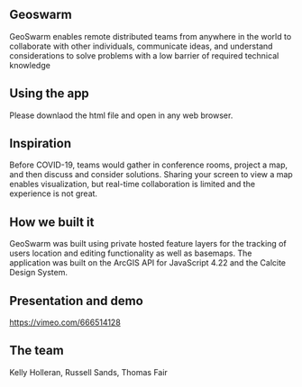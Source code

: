 ## Geoswarm

GeoSwarm enables remote distributed teams from anywhere in the world to collaborate with other individuals, communicate ideas, and understand considerations to solve problems with a low barrier of required technical knowledge

## Using the app

Please downlaod the html file and open in any web browser.

## Inspiration

Before COVID-19, teams would gather in conference rooms, project a map, and then discuss and consider solutions. Sharing your screen to view a map enables visualization, but real-time collaboration is limited and the experience is not great.  

## How we built it

GeoSwarm was built using private hosted feature layers for the tracking of users location and editing functionality as well as basemaps. The application was built on the ArcGIS API for JavaScript 4.22 and the Calcite Design System.

## Presentation and demo

https://vimeo.com/666514128

## The team
Kelly Holleran, Russell Sands, Thomas Fair
